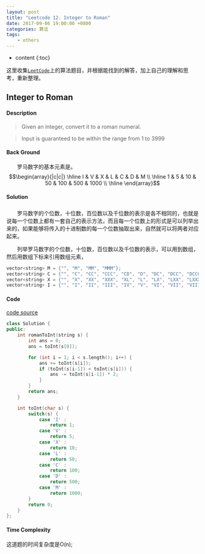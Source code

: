 ```yaml
---
layout: post
title: "Leetcode 12. Integer to Roman"
date: 2017-09-06 19:00:00 +0800 
categories: 算法
tags: 
    - others
---
```

* content
{:toc}

这里收集[`LeetCode`](https://leetcode.com)上的算法题目，并根据能找到的解答，加上自己的理解和思考，重新整理。

<!-- more -->

## Integer to Roman

#### Description

>Given an integer, convert it to a roman numeral.

>Input is guaranteed to be within the range from 1 to 3999

#### Back Ground

&emsp;&emsp;罗马数字的基本元素是。  
$$\begin{array}{|c|c|} 
\hline
I & V & X & L & C & D & M \\
\hline
1 & 5 & 10 & 50 & 100 & 500 & 1000 \\
\hline  
\end{array}$$

#### Solution

#####  

&emsp;&emsp;罗马数字的个位数，十位数，百位数以及千位数的表示是各不相同的，也就是说每一个位数上都有一套自己的表示方法，而且每一个位数上的形式是可以列举出来的，如果能够将传入的十进制数的每一个位数抽取出来，自然就可以将两者对应起来。

&emsp;&emsp;列举罗马数字的个位数，十位数，百位数以及千位数的表示，可以用到数组，然后用数组下标来引用数组元素，
```cpp
vector<string> M = {"", "M", "MM", "MMM"};
vector<string> C = {"", "C", "CC", "CCC", "CD", "D", "DC", "DCC", "DCCC", "CM"};
vector<string> X = {"", "X", "XX", "XXX", "XL", "L", "LX", "LXX", "LXXX", "XC"};
vector<string> I = {"", "I", "II", "III", "IV", "V", "VI", "VII", "VIII", "IX"};
```


#### Code

[code source](http://www.jiuzhang.com/solution/roman-to-integer)

```cpp
class Solution {
public:
    int romanToInt(string s) {
        int ans = 0;
        ans = toInt(s[0]);

        for (int i = 1; i < s.length(); i++) {
            ans += toInt(s[i]);
            if (toInt(s[i-1]) < toInt(s[i])) {
                ans -= toInt(s[i-1]) * 2;
            }
        }
        return ans;
    }   

    int toInt(char s) {
        switch(s) {
            case 'I' :
                return 1;
            case 'V' : 
                return 5;
            case 'X' :
                return 10;
            case 'L' :
                return 50;
            case 'C' :
                return 100;
            case 'D' :
                return 500;
            case 'M' :
                return 1000;
        }
        return 0;
    }
};
```

#### Time Complexity

这道题的时间复杂度是O(n);
